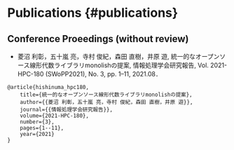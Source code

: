 # Publications {#publications}

## Conference Proeedings (without review)
- 菱沼 利彰，五十嵐 亮，寺村 俊紀，森田 直樹，井原 遊, 統一的なオープンソース線形代数ライブラリmonolishの提案, 情報処理学会研究報告, Vol. 2021-HPC-180 (SWoPP2021), No. 3, pp. 1–11, 2021.08．

```
@article{hishinuma_hpc180,
	title={統一的なオープンソース線形代数ライブラリmonolishの提案},
	author={{菱沼 利彰，五十嵐 亮，寺村 俊紀，森田 直樹，井原 遊}},
	journal={{情報処理学会研究報告}},
	volume={2021-HPC-180},
	number={3},
	pages={1--11},
	year={2021}
}
```
